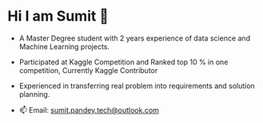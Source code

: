# Hi I am Sumit 👋

- A Master Degree student with 2 years experience of data science and Machine Learning projects.
- Participated at Kaggle Competition and Ranked top 10 % in one competition, Currently Kaggle Contributor
- Experienced in transferring real problem into requirements and solution planning.

- 📫 Email: sumit.pandey.tech@outlook.com

